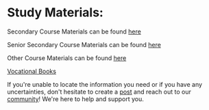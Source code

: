 # Study Materials:
Secondary Course Materials can be found [here](https://nios.ac.in/online-course-material/secondary-courses.aspx)

Senior Secondary Course Materials can be found [here](https://nios.ac.in/online-course-material/sr-secondary-courses.aspx)

Other Course Materials can be found [here](https://nios.ac.in/online-course-material/)
 
[Vocational Books](https://drive.google.com/drive/folders/10yjMKD5XLDjPqNbYba6V1nL-EvabkRTi)

If you're unable to locate the information you need or if you have any uncertainties, don't hesitate to create a [post](https://www.reddit.com/r/NIOS_Students/submit) and reach out to our [community](https://discord.com/invite/wJF4UGvY)! We're here to help and support you.